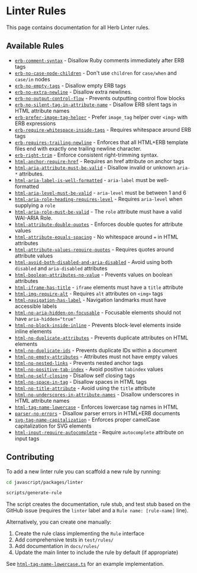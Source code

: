 # Linter Rules

This page contains documentation for all Herb Linter rules.

## Available Rules

- [`erb-comment-syntax`](./erb-comment-syntax.md) - Disallow Ruby comments immediately after ERB tags
- [`erb-no-case-node-children`](./erb-no-case-node-children.md) - Don't use `children` for `case/when` and `case/in` nodes
- [`erb-no-empty-tags`](./erb-no-empty-tags.md) - Disallow empty ERB tags
- [`erb-no-extra-newline`](./erb-no-extra-newline.md) - Disallow extra newlines.
- [`erb-no-output-control-flow`](./erb-no-output-control-flow.md) - Prevents outputting control flow blocks
- [`erb-no-silent-tag-in-attribute-name`](./erb-no-silent-tag-in-attribute-name.md) - Disallow ERB silent tags in HTML attribute names
- [`erb-prefer-image-tag-helper`](./erb-prefer-image-tag-helper.md) - Prefer `image_tag` helper over `<img>` with ERB expressions
- [`erb-require-whitespace-inside-tags`](./erb-require-whitespace-inside-tags.md) - Requires whitespace around ERB tags
- [`erb-requires-trailing-newline`](./erb-requires-trailing-newline.md) - Enforces that all HTML+ERB template files end with exactly one trailing newline character.
- [`erb-right-trim`](./erb-right-trim.md) - Enforce consistent right-trimming syntax.
- [`html-anchor-require-href`](./html-anchor-require-href.md) - Requires an href attribute on anchor tags
- [`html-aria-attribute-must-be-valid`](./html-aria-attribute-must-be-valid.md) - Disallow invalid or unknown `aria-*` attributes.
- [`html-aria-label-is-well-formatted`](./html-aria-label-is-well-formatted.md) - `aria-label` must be well-formatted
- [`html-aria-level-must-be-valid`](./html-aria-level-must-be-valid.md) - `aria-level` must be between 1 and 6
- [`html-aria-role-heading-requires-level`](./html-aria-role-heading-requires-level.md) - Requires `aria-level` when supplying a `role`
- [`html-aria-role-must-be-valid`](./html-aria-role-must-be-valid.md) - The `role` attribute must have a valid WAI-ARIA Role.
- [`html-attribute-double-quotes`](./html-attribute-double-quotes.md) - Enforces double quotes for attribute values
- [`html-attribute-equals-spacing`](./html-attribute-equals-spacing.md) - No whitespace around `=` in HTML attributes
- [`html-attribute-values-require-quotes`](./html-attribute-values-require-quotes.md) - Requires quotes around attribute values
- [`html-avoid-both-disabled-and-aria-disabled`](./html-avoid-both-disabled-and-aria-disabled.md) - Avoid using both `disabled` and `aria-disabled` attributes
- [`html-boolean-attributes-no-value`](./html-boolean-attributes-no-value.md) - Prevents values on boolean attributes
- [`html-iframe-has-title`](./html-iframe-has-title.md) - `iframe` elements must have a `title` attribute
- [`html-img-require-alt`](./html-img-require-alt.md) - Requires `alt` attributes on `<img>` tags
- [`html-navigation-has-label`](./html-navigation-has-label.md) - Navigation landmarks must have accessible labels
- [`html-no-aria-hidden-on-focusable`](./html-no-aria-hidden-on-focusable.md) - Focusable elements should not have `aria-hidden="true"`
- [`html-no-block-inside-inline`](./html-no-block-inside-inline.md) - Prevents block-level elements inside inline elements
- [`html-no-duplicate-attributes`](./html-no-duplicate-attributes.md) - Prevents duplicate attributes on HTML elements
- [`html-no-duplicate-ids`](./html-no-duplicate-ids.md) - Prevents duplicate IDs within a document
- [`html-no-empty-attributes`](./html-no-empty-attributes.md) - Attributes must not have empty values
- [`html-no-nested-links`](./html-no-nested-links.md) - Prevents nested anchor tags
- [`html-no-positive-tab-index`](./html-no-positive-tab-index.md) - Avoid positive `tabindex` values
- [`html-no-self-closing`](./html-no-self-closing.md) - Disallow self closing tags
- [`html-no-space-in-tag`](./html-no-space-in-tag.md) - Disallow spaces in HTML tags
- [`html-no-title-attribute`](./html-no-title-attribute.md) - Avoid using the `title` attribute
- [`html-no-underscores-in-attribute-names`](./html-no-underscores-in-attribute-names.md) - Disallow underscores in HTML attribute names
- [`html-tag-name-lowercase`](./html-tag-name-lowercase.md) - Enforces lowercase tag names in HTML
- [`parser-no-errors`](./parser-no-errors.md) - Disallow parser errors in HTML+ERB documents
- [`svg-tag-name-capitalization`](./svg-tag-name-capitalization.md) - Enforces proper camelCase capitalization for SVG elements
- [`html-input-require-autocomplete`](./html-input-require-autocomplete.md) - Require `autocomplete` attribute on input tags

## Contributing

To add a new linter rule you can scaffold a new rule by running:

```bash
cd javascript/packages/linter

scripts/generate-rule
```

The script creates the documentation, rule stub, and test stub based on the GitHub issue (requires the `linter` label and a `Rule name: [rule-name]` line).

Alternatively, you can create one manually:

1. Create the rule class implementing the `Rule` interface
2. Add comprehensive tests in `test/rules/`
3. Add documentation in `docs/rules/`
4. Update the main linter to include the rule by default (if appropriate)

See [`html-tag-name-lowercase.ts`](https://github.com/marcoroth/herb/blob/main/javascript/packages/linter/src/rules/html-tag-name-lowercase.ts) for an example implementation.
